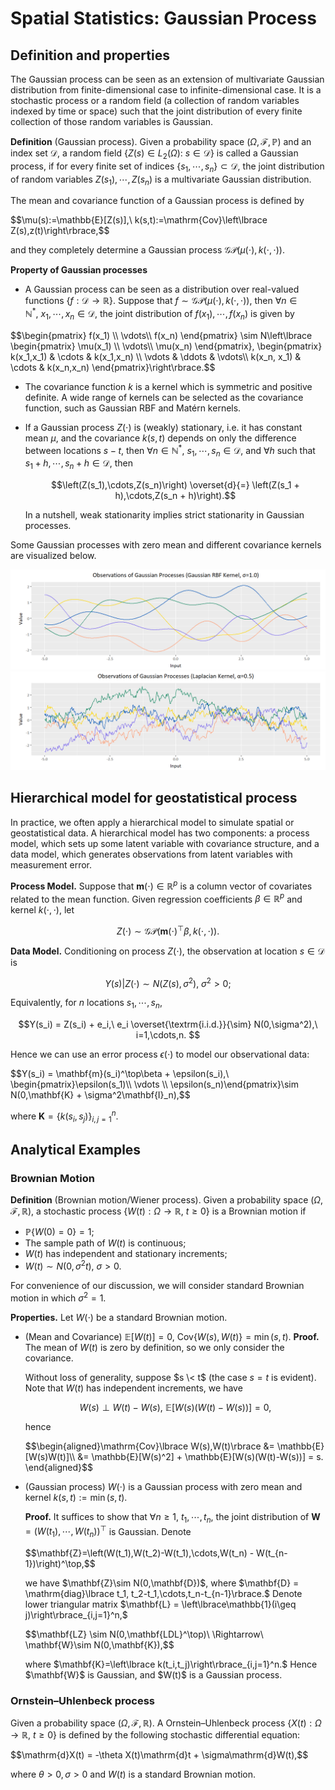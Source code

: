# Spatial Statistics: Gaussian Process
## Definition and properties
The Gaussian process can be seen as an extension of multivariate Gaussian distribution from finite-dimensional case to infinite-dimensional case. It is a stochastic process or a random field (a collection of random variables indexed by time or space) such that the joint distribution of every finite collection of those random variables is Gaussian.

**Definition** (Gaussian process). Given a probability space $(\Omega,\mathcal{F},\mathbb{P})$ and an index set $\mathcal{D},$ a random field $\left\lbrace Z(s)\in L_2(\Omega):\ s\in\mathcal{D}\right\rbrace$ is called a Gaussian process, if for every finite set of indices $\lbrace s_1,\cdots,s_n\rbrace \subset \mathcal{D},$ the joint distribution of random variables $Z(s_1),\cdots,Z(s_n)$ is a multivariate Gaussian distribution.

The mean and covariance function of a Gaussian process is defined by
<p>
  $$\mu(s):=\mathbb{E}[Z(s)],\ k(s,t):=\mathrm{Cov}\left\lbrace Z(s),z(t)\right\rbrace,$$
</p>

and they completely determine a Gaussian process $\mathcal{GP}\left(\mu(\cdot),k(\cdot,\cdot)\right).$

**Property of Gaussian processes** 
+ A Gaussian process can be seen as a distribution over real-valued functions $\lbrace f:\mathcal{D}\to\mathbb{R}\rbrace.$ Suppose that $f\sim\mathcal{GP}\left(\mu(\cdot),k(\cdot,\cdot)\right),$ then $\forall n\in\mathbb{N}^*,\ x_1,\cdots,x_n\in\mathcal{D},$ the joint distribution of $f(x_1),\cdots,f(x_n)$ is given by
  
<p>$$\begin{pmatrix} f(x_1) \\ \vdots\\ f(x_n) \end{pmatrix} \sim N\left\lbrace
  \begin{pmatrix} \mu(x_1) \\ \vdots\\ \mu(x_n) \end{pmatrix},
  \begin{pmatrix} k(x_1,x_1) & \cdots & k(x_1,x_n) \\ \vdots & \ddots & \vdots\\ k(x_n, x_1) & \cdots & k(x_n,x_n) \end{pmatrix}\right\rbrace.$$
  </p>

+ The covariance function $k$ is a kernel which is symmetric and positive definite. A wide range of kernels can be selected as the covariance function, such as Gaussian RBF and Matérn kernels.

+ If a Gaussian process $Z(\cdot)$ is (weakly) stationary, i.e. it has constant mean $\mu$, and the covariance $k(s,t)$ depends on only the difference between locations $s-t$, then $\forall n\in\mathbb{N}^*,\ s_1,\cdots,s_n\in\mathcal{D},$ and $\forall h$ such that $s_1+h,\cdots,s_n+h\in\mathcal{D}$, then
  
  $$\left(Z(s_1),\cdots,Z(s_n)\right) \overset{d}{=} \left(Z(s_1 + h),\cdots,Z(s_n + h)\right).$$
  
  In a nutshell, weak stationarity implies strict stationarity in Gaussian processes.

Some Gaussian processes with zero mean and different covariance kernels are visualized below.
  
![avatar](https://github.com/JurrivhLeon/JurrivhLeon.github.io/raw/main/figs/rbf.png)
![avatar](https://github.com/JurrivhLeon/JurrivhLeon.github.io/raw/main/figs/lap.png)
  
## Hierarchical model for geostatistical process

In practice, we often apply a hierarchical model to simulate spatial or geostatistical data. A hierarchical model has two components: a process model, which sets up some latent variable with covariance structure, and a data model, which generates observations from latent variables with measurement error.

**Process Model.** Suppose that $\mathbf{m}(\cdot)\in\mathbb{R}^p$ is a column vector of covariates related to the mean function. Given regression coefficients $\beta\in\mathbb{R}^p$ and kernel $k(\cdot,\cdot),$ let

$$Z(\cdot)\sim\mathcal{GP}\left(\mathbf{m}(\cdot)^\top\beta, k(\cdot,\cdot)\right).$$

**Data Model.** Conditioning on process $Z(\cdot),$ the observation at location $s\in\mathcal{D}$ is

$$Y(s)|Z(\cdot) \sim N(Z(s), \sigma^2),\ \sigma^2>0;$$

Equivalently, for $n$ locations $s_1,\cdots,s_n,$

$$Y(s_i) = Z(s_i) + e_i,\ e_i \overset{\textrm{i.i.d.}}{\sim} N(0,\sigma^2),\ i=1,\cdots,n. $$

Hence we can use an error process $\epsilon(\cdot)$ to model our observational data:

<p>
  $$Y(s_i) = \mathbf{m}(s_i)^\top\beta + \epsilon(s_i),\ \begin{pmatrix}\epsilon(s_1)\\ \vdots \\ \epsilon(s_n)\end{pmatrix}\sim N(0,\mathbf{K} + \sigma^2\mathbf{I}_n),$$
</p>

where $\mathbf{K} = \lbrace k(s_i,s_j)\rbrace_{i,j=1}^n.$

## Analytical Examples
### Brownian Motion
**Definition** (Brownian motion/Wiener process). Given a probability space $(\Omega,\mathcal{F},\mathbb{R}),$ a stochastic process $\lbrace W(t): \Omega\to\mathbb{R},\ t\geq 0\rbrace$ is a Brownian motion if
  + $\mathbb{P}\lbrace W(0) = 0\rbrace = 1;$
  + The sample path of $W(t)$ is continuous;
  + $W(t)$ has independent and stationary increments;
  + $W(t)\sim N(0,\sigma^2t),\ \sigma > 0.$

For convenience of our discussion, we will consider standard Brownian motion in which $\sigma^2=1.$

**Properties.** Let $W(\cdot)$ be a standard Brownian motion.
+ (Mean and Covariance) $\mathbb{E}[W(t)] = 0,\ \mathrm{Cov}\lbrace W(s),W(t)\rbrace = \min(s,t).$
  **Proof.** The mean of $W(t)$ is zero by definition, so we only consider the covariance.
  
  Without loss of generality, suppose $s \< t$ (the case $s = t$ is evident). Note that $W(t)$ has independent increments, we have
  
  $$W(s)\perp W(t) - W(s),\ \mathbb{E}\left[W(s)\left(W(t)-W(s)\right)\right] = 0,$$

  hence
  <p>$$\begin{aligned}\mathrm{Cov}\lbrace W(s),W(t)\rbrace &= \mathbb{E}[W(s)W(t)]\\
    &= \mathbb{E}[W(s)^2] + \mathbb{E}[W(s)(W(t)-W(s))] = s.
    \end{aligned}$$</p>
  
+ (Gaussian process) $W(\cdot)$ is a Gaussian process with zero mean and kernel $k(s,t):=\min(s,t).$
  
  **Proof.** It suffices to show that $\forall n\geq 1,\ t_1,\cdots,t_n,$ the joint distribution of $\mathbf{W} = (W(t_1),\cdots,W(t_n))^\top$ is Gaussian. Denote
  <p>
    $$\mathbf{Z}=\left(W(t_1),W(t_2)-W(t_1),\cdots,W(t_n) - W(t_{n-1})\right)^\top,$$
  </p>
  we have $\mathbf{Z}\sim N(0,\mathbf{D})$, where $\mathbf{D} = \mathrm{diag}\lbrace t_1, t_2-t_1,\cdots,t_n-t_{n-1}\rbrace.$ Denote lower triangular matrix $\mathbf{L} = \left\lbrace\mathbb{1}(i\geq j)\right\rbrace_{i,j=1}^n,$
  <p>
    $$\mathbf{LZ} \sim N(0,\mathbf{LDL}^\top)\ \Rightarrow\ \mathbf{W}\sim N(0,\mathbf{K}),$$
  </p>
  where $\mathbf{K}=\left\lbrace k(t_i,t_j)\right\rbrace_{i,j=1}^n.$ Hence $\mathbf{W}$ is Gaussian, and $W(t)$ is a Gaussian process.


### Ornstein–Uhlenbeck process

Given a probability space $(\Omega,\mathcal{F},\mathbb{R}).$ A Ornstein–Uhlenbeck process $\lbrace X(t): \Omega\to\mathbb{R},\ t\geq 0\rbrace$ is defined by the following stochastic differential equation:
<p>
  $$\mathrm{d}X(t) = -\theta X(t)\mathrm{d}t + \sigma\mathrm{d}W(t),$$
</p>

where $\theta>0,\sigma>0$ and $W(t)$ is a standard Brownian motion.

